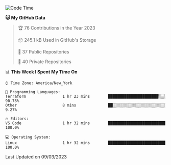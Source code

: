 <!--START_SECTION:waka-->
![Code Time](http://img.shields.io/badge/Code%20Time-133%20hrs%2048%20mins-blue)

**🐱 My GitHub Data** 

> 🏆 76 Contributions in the Year 2023
 > 
> 📦 245.1 kB Used in GitHub's Storage 
 > 
> 📜 37 Public Repositories 
 > 
> 🔑 40 Private Repositories  
 > 
📊 **This Week I Spent My Time On** 

```text
⌚︎ Time Zone: America/New_York

💬 Programming Languages: 
Terraform                1 hr 23 mins        ██████████████████████░░░   90.73% 
Other                    8 mins              ██░░░░░░░░░░░░░░░░░░░░░░░   9.27%

🔥 Editors: 
VS Code                  1 hr 32 mins        █████████████████████████   100.0%

💻 Operating System: 
Linux                    1 hr 32 mins        █████████████████████████   100.0%

```


 Last Updated on 09/03/2023
<!--END_SECTION:waka-->
